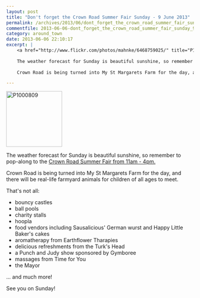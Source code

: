 ```yaml
---
layout: post
title: "Don't forget the Crown Road Summer Fair Sunday - 9 June 2013"
permalink: /archives/2013/06/dont_forget_the_crown_road_summer_fair_sunday_9_ju.html
commentfile: 2013-06-06-dont_forget_the_crown_road_summer_fair_sunday_9_ju
category: around_town
date: 2013-06-06 22:10:17
excerpt: |
    <a href="http://www.flickr.com/photos/mahnke/6468759025/" title="P1000809 by Peter M, on Flickr"><img src="/assets/images/2013/6468759025_2acc6543f8_q.jpg" width="150" height="150" alt="P1000809"  class="photo right" ></a>
    
    The weather forecast for Sunday is beautiful sunshine, so remember to pop-along to the <a href="https://stmargarets.london/event/fair/200705143841">Crown Road Summer Fair from 11am - 4pm.</a>
    
    Crown Road is being turned into My St Margarets Farm for the day, and there will be real-life farmyard animals for children of all ages to meet.

---
```


<a href="http://www.flickr.com/photos/mahnke/6468759025/" title="P1000809 by Peter M, on Flickr"><img src="/assets/images/2013/6468759025_2acc6543f8_q.jpg" width="150" height="150" alt="P1000809"  class="photo right" ></a>

The weather forecast for Sunday is beautiful sunshine, so remember to pop-along to the [Crown Road Summer Fair from 11am - 4pm.](/event/fair/200705143841)

Crown Road is being turned into My St Margarets Farm for the day, and there will be real-life farmyard animals for children of all ages to meet.

That's not all:

-   bouncy castles
-   ball pools
-   charity stalls
-   hoopla
-   food vendors including Sausalicious' German wurst and Happy Little Baker's cakes
-   aromatherapy from Earthflower Tharapies
-   delicious refreshments from the Turk's Head
-   a Punch and Judy show sponsored by Gymboree
-   massages from Time for You
-   the Mayor

... and much more!

See you on Sunday!
